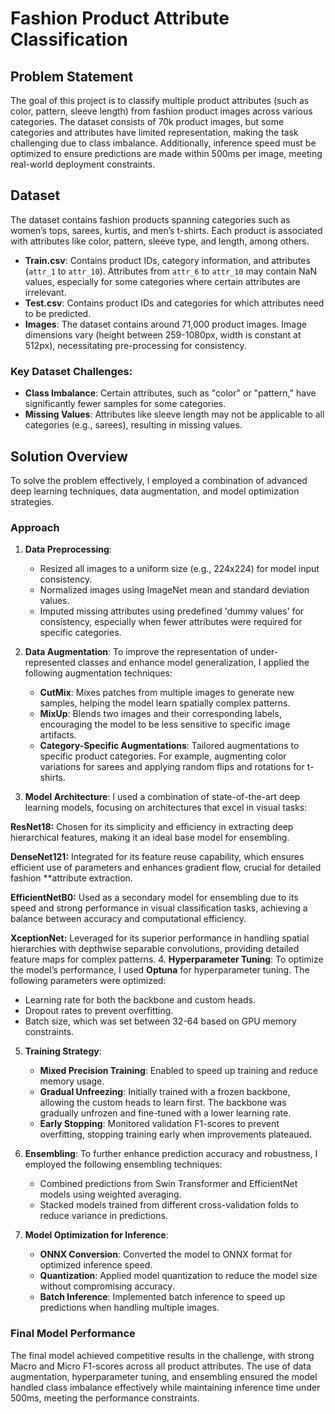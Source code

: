 # Fashion Product Attribute Classification

## Problem Statement

The goal of this project is to classify multiple product attributes (such as color, pattern, sleeve length) from fashion product images across various categories. The dataset consists of 70k product images, but some categories and attributes have limited representation, making the task challenging due to class imbalance. Additionally, inference speed must be optimized to ensure predictions are made within 500ms per image, meeting real-world deployment constraints.

## Dataset

The dataset contains fashion products spanning categories such as women’s tops, sarees, kurtis, and men’s t-shirts. Each product is associated with attributes like color, pattern, sleeve type, and length, among others.

- **Train.csv**: Contains product IDs, category information, and attributes (`attr_1` to `attr_10`). Attributes from `attr_6` to `attr_10` may contain NaN values, especially for some categories where certain attributes are irrelevant.
- **Test.csv**: Contains product IDs and categories for which attributes need to be predicted.
- **Images**: The dataset contains around 71,000 product images. Image dimensions vary (height between 259-1080px, width is constant at 512px), necessitating pre-processing for consistency.

### Key Dataset Challenges:
- **Class Imbalance**: Certain attributes, such as "color" or "pattern," have significantly fewer samples for some categories.
- **Missing Values**: Attributes like sleeve length may not be applicable to all categories (e.g., sarees), resulting in missing values.

## Solution Overview

To solve the problem effectively, I employed a combination of advanced deep learning techniques, data augmentation, and model optimization strategies.

### Approach

1. **Data Preprocessing**:
   - Resized all images to a uniform size (e.g., 224x224) for model input consistency.
   - Normalized images using ImageNet mean and standard deviation values.
   - Imputed missing attributes using predefined 'dummy values' for consistency, especially when fewer attributes were required for specific categories.

2. **Data Augmentation**:
   To improve the representation of under-represented classes and enhance model generalization, I applied the following augmentation techniques:
   - **CutMix**: Mixes patches from multiple images to generate new samples, helping the model learn spatially complex patterns.
   - **MixUp**: Blends two images and their corresponding labels, encouraging the model to be less sensitive to specific image artifacts.
   - **Category-Specific Augmentations**: Tailored augmentations to specific product categories. For example, augmenting color variations for sarees and applying random flips and rotations for t-shirts.

3. **Model Architecture**:
I used a combination of state-of-the-art deep learning models, focusing on architectures that excel in visual tasks:

**ResNet18:** Chosen for its simplicity and efficiency in extracting deep hierarchical features, making it an ideal base model for ensembling.

**DenseNet121:** Integrated for its feature reuse capability, which ensures efficient use of parameters and enhances gradient flow, crucial for detailed fashion **attribute extraction.

**EfficientNetB0:** Used as a secondary model for ensembling due to its speed and strong performance in visual classification tasks, achieving a balance between accuracy and computational efficiency.

**XceptionNet:** Leveraged for its superior performance in handling spatial hierarchies with depthwise separable convolutions, providing detailed feature maps for complex patterns.
4. **Hyperparameter Tuning**:
   To optimize the model’s performance, I used **Optuna** for hyperparameter tuning. The following parameters were optimized:
   - Learning rate for both the backbone and custom heads.
   - Dropout rates to prevent overfitting.
   - Batch size, which was set between 32-64 based on GPU memory constraints.

5. **Training Strategy**:
   - **Mixed Precision Training**: Enabled to speed up training and reduce memory usage.
   - **Gradual Unfreezing**: Initially trained with a frozen backbone, allowing the custom heads to learn first. The backbone was gradually unfrozen and fine-tuned with a lower learning rate.
   - **Early Stopping**: Monitored validation F1-scores to prevent overfitting, stopping training early when improvements plateaued.

6. **Ensembling**:
   To further enhance prediction accuracy and robustness, I employed the following ensembling techniques:
   - Combined predictions from Swin Transformer and EfficientNet models using weighted averaging.
   - Stacked models trained from different cross-validation folds to reduce variance in predictions.

7. **Model Optimization for Inference**:
   - **ONNX Conversion**: Converted the model to ONNX format for optimized inference speed.
   - **Quantization**: Applied model quantization to reduce the model size without compromising accuracy.
   - **Batch Inference**: Implemented batch inference to speed up predictions when handling multiple images.

### Final Model Performance

The final model achieved competitive results in the challenge, with strong Macro and Micro F1-scores across all product attributes. The use of data augmentation, hyperparameter tuning, and ensembling ensured the model handled class imbalance effectively while maintaining inference time under 500ms, meeting the performance constraints.


